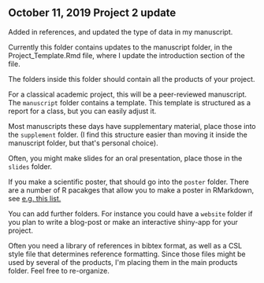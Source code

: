 ## October 11, 2019 Project 2 update
Added in references, and updated the type of data in my manuscript.

Currently this folder contains updates to the manuscript folder, in the Project_Template.Rmd file, where I update the introduction section of the file.


The folders inside this folder should contain all the products of your project.

For a classical academic project, this will be a peer-reviewed manuscript. 
The `manuscript` folder contains a template. This template is structured as a report for a class, but you can easily adjust it.

Most manuscripts these days have supplementary material, place those into the `supplement` folder. (I find this structure easier than moving it inside the manuscript folder, but that's personal choice).

Often, you might make slides for an oral presentation, place those in the `slides` folder. 

If you make a scientific poster, that should go into the `poster` folder. There are a number of R pacakges that allow you to make a poster in RMarkdown, see [e.g. this list.
](https://gist.github.com/Pakillo/4854e5d760351206084f6be8abe476b2)

You can add further folders. For instance you could have a `website` folder if you plan to write a blog-post or make an interactive shiny-app for your project.  

Often you need a library of references in bibtex format, as well as a CSL style file that determines reference formatting. Since those files might be used by several of the products, I'm placing them in the main products folder. Feel free to re-organize.